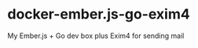 docker-ember.js-go-exim4
========================

My Ember.js + Go dev box plus Exim4 for sending mail
